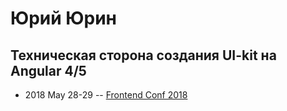 # Юрий Юрин

## Техническая сторона создания UI-kit на Angular 4&#x2F;5
- 2018 May 28-29 -- [Frontend Conf 2018](https://www.youtube.com/watch?v=SCDkbhzgJug)    
